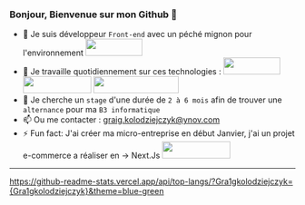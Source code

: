 ### Bonjour, Bienvenue sur mon Github 👋

- 🔭 Je suis développeur ```Front-end``` avec un péché mignon pour l'environnement <img src="https://img.shields.io/badge/React-20232A?style=for-the-badge&logo=react&logoColor=61DAFB" width="100" height="30">
- 🌱 Je travaille quotidiennement sur ces technologies : <img src="https://img.shields.io/badge/React-20232A?style=for-the-badge&logo=react&logoColor=61DAFB" width="100" height="30"> <img src="https://img.shields.io/badge/JavaScript-323330?style=for-the-badge&logo=javascript&logoColor=F7DF1E" width="120" height="30"> <img src="https://img.shields.io/badge/React_Native-20232A?style=for-the-badge&logo=react&logoColor=61DAFB" width="150" height="30">
- 👯 Je cherche un ```stage``` d'une durée de ```2 à 6 mois``` afin de trouver une ```alternance``` pour ma ```B3 informatique``` 
- 📫 Ou me contacter : graig.kolodziejczyk@ynov.com
- ⚡ Fun fact: J'ai créer ma micro-entreprise en début Janvier, j'ai un projet e-commerce a réaliser en -> Next.Js <img src="https://img.shields.io/badge/Laravel-FF2D20?style=for-the-badge&logo=laravel&logoColor=white" width="120" height="30">
 
--------------------------------------------------------------------------------------------------------------------------------------------------------------------

https://github-readme-stats.vercel.app/api/top-langs/?Gra1gkolodziejczyk={Gra1gkolodziejczyk}&theme=blue-green


